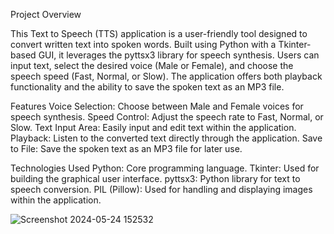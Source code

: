 Project Overview

This Text to Speech (TTS) application is a user-friendly tool designed to convert written text into spoken words. Built using Python with a Tkinter-based GUI, it leverages the pyttsx3 library for speech synthesis. Users can input text, select the desired voice (Male or Female), and choose the speech speed (Fast, Normal, or Slow). The application offers both playback functionality and the ability to save the spoken text as an MP3 file.

Features
		Voice Selection: Choose between Male and Female voices for speech synthesis.
		Speed Control: Adjust the speech rate to Fast, Normal, or Slow.
		Text Input Area: Easily input and edit text within the application.
		Playback: Listen to the converted text directly through the application.
		Save to File: Save the spoken text as an MP3 file for later use.
  
Technologies Used
    Python: Core programming language.
    Tkinter: Used for building the graphical user interface.
    pyttsx3: Python library for text to speech conversion.
    PIL (Pillow): Used for handling and displaying images within the application.
    
![Screenshot 2024-05-24 152532](https://github.com/ChamilkaMihiraj2002/Text-to-Speech-Application/assets/120358764/cfdaf41e-f0c2-4662-b72c-6dea512a90ca)
